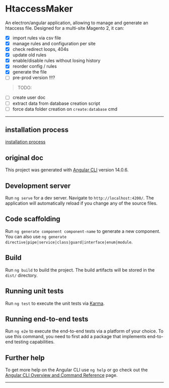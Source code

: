 # HtaccessMaker

An electron/angular application, allowing to manage and generate an htaccess file. Designed for a multi-site Magento 2, it can:  

- [x] import rules via csv file  
- [x] manage rules and configuration per site  
- [x] check redirect loops, 404s  
- [x] update old rules  
- [x] enable/disable rules without losing history  
- [x] reorder config / rules  
- [x] generate the file  
- [ ] pre-prod version !!!?

> TODO:

- [ ] create user doc
- [ ] extract data from database creation script
- [ ] force data folder creation on `create:database` cmd

----

## installation process
[installation process](src/doc/install.md#installation%20process)
## original doc 

This project was generated with [Angular CLI](https://github.com/angular/angular-cli) version 14.0.6.

## Development server

Run `ng serve` for a dev server. Navigate to `http://localhost:4200/`. The application will automatically reload if you change any of the source files.

## Code scaffolding

Run `ng generate component component-name` to generate a new component. You can also use `ng generate directive|pipe|service|class|guard|interface|enum|module`.

## Build

Run `ng build` to build the project. The build artifacts will be stored in the `dist/` directory.

## Running unit tests

Run `ng test` to execute the unit tests via [Karma](https://karma-runner.github.io).

## Running end-to-end tests

Run `ng e2e` to execute the end-to-end tests via a platform of your choice. To use this command, you need to first add a package that implements end-to-end testing capabilities.

## Further help

To get more help on the Angular CLI use `ng help` or go check out the [Angular CLI Overview and Command Reference](https://angular.io/cli) page.


----
